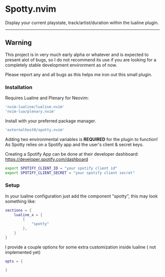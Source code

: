 # Spotty.nvim

Display your current playstate, track/artist/duration within the lualine plugin.

___

## Warning

This project is in very much early alpha or whatever and is expected to present alot of bugs, so I do not recommend its use if you are looking for a completely stable development environment as of now.

Please report any and all bugs as this helps me iron out this small plugin.

### Installation

Requires Lualine and Plenary for Neovim:

```lua
'nvim-lualine/lualine.nvim'
'nvim-lua/plenary.nvim'
```

Install with your preferred package manager.

```lua
'externalhost0/spotty.nvim'
```

Adding two environmental variables is **REQUIRED** for the plugin to function!
As Spotty relies on a Spotify app and the user's client & secret keys.

Creating a Spotify App can be done at their developer dashboard: <https://developer.spotify.com/dashboard>

```bash
export SPOTIFY_CLIENT_ID = "your spotify client id"
export SPOTIFY_CLIENT_SECRET = "your spotify client secret"
```

### Setup

In your lualine configuration just add the component "spotty", this may look something like:

```lua
sections = {
    lualine_x = {
        {
            "spotty"
        },
    }
}
```

I provide a couple options for some extra customization inside lualine
( not implemented yet)

```lua
opts = {

}
```
